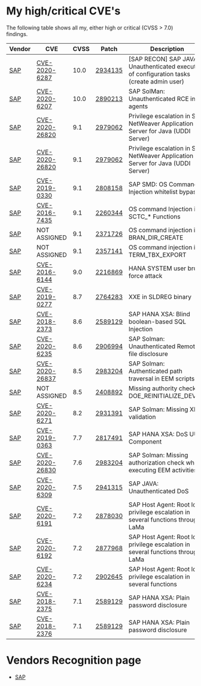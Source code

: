 # My high/critical CVE's 
The following table shows all my, either high or critical (CVSS  > 7.0) findings. 

| Vendor |      CVE         | CVSS  |                   Patch                                   | Description |
|--------|------------------|------------|-----------------------------------------------------------| ------------| 
| [SAP](https://www.sap.com/)    |[CVE-2020-6287](https://cve.mitre.org/cgi-bin/cvename.cgi?name=CVE-2020-6287)     |    10.0    | [2934135](https://launchpad.support.sap.com/#/notes/2934135)         | [SAP RECON] SAP JAVA: Unauthenticated execution of configuration tasks (create admin user)  |
| [SAP](https://www.sap.com/)    |[CVE-2020-6207](https://cve.mitre.org/cgi-bin/cvename.cgi?name=CVE-2020-6207)     |    10.0    | [2890213](https://launchpad.support.sap.com/#/notes/2890213)         | SAP SolMan: Unauthenticated RCE in agents |
| [SAP](https://www.sap.com/)    |[CVE-2020-26820](https://cve.mitre.org/cgi-bin/cvename.cgi?name=CVE-2020-26820)    |    9.1     | [2979062](https://launchpad.support.sap.com/#/notes/2979062)         | Privilege escalation in SAP NetWeaver Application Server for Java (UDDI Server) |
| [SAP](https://www.sap.com/)    |[CVE-2020-26820](https://cve.mitre.org/cgi-bin/cvename.cgi?name=CVE-2020-26820)    |    9.1     | [2979062](https://launchpad.support.sap.com/#/notes/2979062)         | Privilege escalation in SAP NetWeaver Application Server for Java (UDDI Server) |
| [SAP](https://www.sap.com/)    |[CVE-2019-0330](https://cve.mitre.org/cgi-bin/cvename.cgi?name=CVE-2019-0330)     |    9.1     | [2808158](https://launchpad.support.sap.com/#/notes/2808158)         | SAP SMD: OS Command Injection whitelist bypass |
| [SAP](https://www.sap.com/)    |[CVE-2016-7435](https://cve.mitre.org/cgi-bin/cvename.cgi?name=CVE-2016-7435)     |    9.1     | [2260344](https://launchpad.support.sap.com/#/notes/2260344)         | OS command Injection in SCTC_* Functions |
| [SAP](https://www.sap.com/)    |NOT ASSIGNED      |    9.1     | [2371726](https://launchpad.support.sap.com/#/notes/2371726)         | OS command injection in BRAN_DIR_CREATE |
| [SAP](https://www.sap.com/)    |NOT ASSIGNED      |    9.1     | [2357141](https://launchpad.support.sap.com/#/notes/2357141)         | OS command injection in TERM_TBX_EXPORT |
| [SAP](https://www.sap.com/)    |[CVE-2016-6144](https://cve.mitre.org/cgi-bin/cvename.cgi?name=CVE-2016-6144)     |    9.0     | [2216869](https://launchpad.support.sap.com/#/notes/2216869)         | HANA SYSTEM user brute force attack |
| [SAP](https://www.sap.com/)    |[CVE-2019-0277](https://cve.mitre.org/cgi-bin/cvename.cgi?name=CVE-2019-0277)     |    8.7     | [2764283](https://launchpad.support.sap.com/#/notes/2764283)         | XXE in SLDREG binary |
| [SAP](https://www.sap.com/)    |[CVE-2018-2373](https://cve.mitre.org/cgi-bin/cvename.cgi?name=CVE-2018-2373)     |    8.6     | [2589129](https://launchpad.support.sap.com/#/notes/2589129)         | SAP HANA XSA: Blind boolean-based SQL Injection |
| [SAP](https://www.sap.com/)    |[CVE-2020-6235](https://cve.mitre.org/cgi-bin/cvename.cgi?name=CVE-2020-6235)     |    8.6     | [2906994](https://launchpad.support.sap.com/#/notes/2906994)         | SAP Solman: Unauthenticated Remote file disclosure |
| [SAP](https://www.sap.com/)    |[CVE-2020-26837](https://cve.mitre.org/cgi-bin/cvename.cgi?name=CVE-2020-26837)    |    8.5     | [2983204](https://launchpad.support.sap.com/#/notes/2983204)         | SAP Solman: Authenticated path traversal in EEM scripts |
| [SAP](https://www.sap.com/)    |NOT ASSIGNED      |    8.5     | [2408892](https://launchpad.support.sap.com/#/notes/2408892)         | Missing authority check DOE_REINITIALIZE_DEVICE |
| [SAP](https://www.sap.com/)    |[CVE-2020-6271](https://cve.mitre.org/cgi-bin/cvename.cgi?name=CVE-2020-6271)     |    8.2     | [2931391](https://launchpad.support.sap.com/#/notes/2931391)         | SAP Solman: Missing XML validation |
| [SAP](https://www.sap.com/)    |[CVE-2019-0363](https://cve.mitre.org/cgi-bin/cvename.cgi?name=CVE-2019-0363)     |    7.7     | [2817491](https://launchpad.support.sap.com/#/notes/2817491)         | SAP HANA XSA: DoS UUA Component |
| [SAP](https://www.sap.com/)    |[CVE-2020-26830](https://cve.mitre.org/cgi-bin/cvename.cgi?name=CVE-2020-26830)    |    7.6     | [2983204](https://launchpad.support.sap.com/#/notes/2983204)         | SAP Solman: Missing authorization check when executing EEM activities |
| [SAP](https://www.sap.com/)    |[CVE-2020-6309](https://cve.mitre.org/cgi-bin/cvename.cgi?name=CVE-2020-6309)     |    7.5     | [2941315](https://launchpad.support.sap.com/#/notes/2941315)         | SAP JAVA: Unauthenticated DoS  |
| [SAP](https://www.sap.com/)    |[CVE-2020-6191](https://cve.mitre.org/cgi-bin/cvename.cgi?name=CVE-2020-6191)     |    7.2     | [2878030](https://launchpad.support.sap.com/#/notes/2878030)         | SAP Host Agent: Root local privilege escalation in several functions through LaMa |
| [SAP](https://www.sap.com/)    |[CVE-2020-6192](https://cve.mitre.org/cgi-bin/cvename.cgi?name=CVE-2020-6192)     |    7.2     | [2877968](https://launchpad.support.sap.com/#/notes/2877968)         | SAP Host Agent: Root local privilege escalation in several functions through LaMa |
| [SAP](https://www.sap.com/)    |[CVE-2020-6234](https://cve.mitre.org/cgi-bin/cvename.cgi?name=CVE-2020-6234)     |    7.2     | [2902645](https://launchpad.support.sap.com/#/notes/2902645)         | SAP Host Agent: Root local privilege escalation in several functions |
| [SAP](https://www.sap.com/)    |[CVE-2018-2375](https://cve.mitre.org/cgi-bin/cvename.cgi?name=CVE-2018-2375)     |    7.1     | [2589129](https://launchpad.support.sap.com/#/notes/2589129)         | SAP HANA XSA: Plain password disclosure |
| [SAP](https://www.sap.com/)    |[CVE-2018-2376](https://cve.mitre.org/cgi-bin/cvename.cgi?name=CVE-2018-2376)     |    7.1     | [2589129](https://launchpad.support.sap.com/#/notes/2589129)         | SAP HANA XSA: Plain password disclosure |


# Vendors Recognition page
* [SAP](https://wiki.scn.sap.com/wiki/pages/viewpage.action?pageId=451071888)